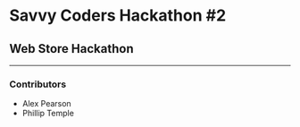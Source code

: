 # Savvy Coders Hackathon \#2
## Web Store Hackathon

---

### Contributors
+ Alex Pearson  
+ Phillip Temple
